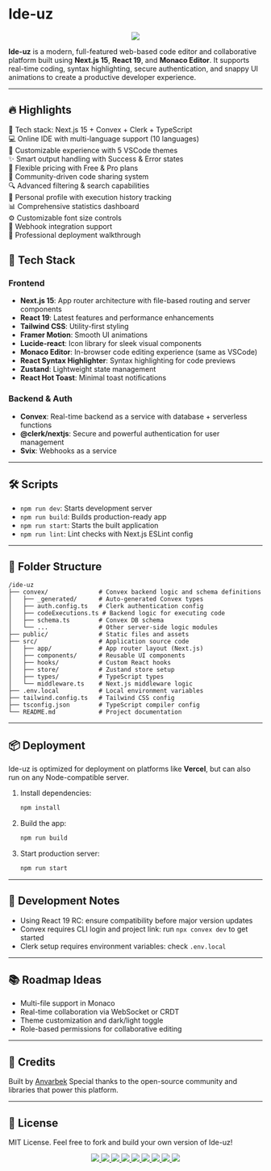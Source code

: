 # Ide-uz

<p align="center">
    <a href="/">
        <img src="public/snippets.png">
    </a>
</p>

**Ide-uz** is a modern, full-featured web-based code editor and collaborative platform built using **Next.js 15**, **React 19**, and **Monaco Editor**. It supports real-time coding, syntax highlighting, secure authentication, and snappy UI animations to create a productive developer experience.

---

## 🔥 Highlights

🚀 Tech stack: Next.js 15 + Convex + Clerk + TypeScript  
💻 Online IDE with multi-language support (10 languages)  
🎨 Customizable experience with 5 VSCode themes  
✨ Smart output handling with Success & Error states  
💎 Flexible pricing with Free & Pro plans  
🤝 Community-driven code sharing system  
🔍 Advanced filtering & search capabilities  
👤 Personal profile with execution history tracking  
📊 Comprehensive statistics dashboard  
⚙️ Customizable font size controls  
🔗 Webhook integration support  
🌟 Professional deployment walkthrough

## 🚀 Tech Stack

### Frontend

- **Next.js 15**: App router architecture with file-based routing and server components
- **React 19**: Latest features and performance enhancements
- **Tailwind CSS**: Utility-first styling
- **Framer Motion**: Smooth UI animations
- **Lucide-react**: Icon library for sleek visual components
- **Monaco Editor**: In-browser code editing experience (same as VSCode)
- **React Syntax Highlighter**: Syntax highlighting for code previews
- **Zustand**: Lightweight state management
- **React Hot Toast**: Minimal toast notifications

### Backend & Auth

- **Convex**: Real-time backend as a service with database + serverless functions
- **@clerk/nextjs**: Secure and powerful authentication for user management
- **Svix**: Webhooks as a service

---

## 🛠 Scripts

- `npm run dev`: Starts development server
- `npm run build`: Builds production-ready app
- `npm run start`: Starts the built application
- `npm run lint`: Lint checks with Next.js ESLint config

---

## 🧱 Folder Structure

```
/ide-uz
├── convex/              # Convex backend logic and schema definitions
│   ├── _generated/      # Auto-generated Convex types
│   ├── auth.config.ts   # Clerk authentication config
│   ├── codeExecutions.ts # Backend logic for executing code
│   ├── schema.ts        # Convex DB schema
│   └── ...              # Other server-side logic modules
├── public/              # Static files and assets
├── src/                 # Application source code
│   ├── app/             # App router layout (Next.js)
│   ├── components/      # Reusable UI components
│   ├── hooks/           # Custom React hooks
│   ├── store/           # Zustand store setup
│   ├── types/           # TypeScript types
│   └── middleware.ts    # Next.js middleware logic
├── .env.local           # Local environment variables
├── tailwind.config.ts   # Tailwind CSS config
├── tsconfig.json        # TypeScript compiler config
└── README.md            # Project documentation
```

---

## 📦 Deployment

Ide-uz is optimized for deployment on platforms like **Vercel**, but can also run on any Node-compatible server.

1. Install dependencies:
   ```bash
   npm install
   ```
2. Build the app:
   ```bash
   npm run build
   ```
3. Start production server:
   ```bash
   npm run start
   ```

---

## 🧪 Development Notes

- Using React 19 RC: ensure compatibility before major version updates
- Convex requires CLI login and project link: run `npx convex dev` to get started
- Clerk setup requires environment variables: check `.env.local`

---

## 📚 Roadmap Ideas

- Multi-file support in Monaco
- Real-time collaboration via WebSocket or CRDT
- Theme customization and dark/light toggle
- Role-based permissions for collaborative editing

---

## 🧠 Credits

Built by [Anvarbek](https://github.com/Mr-Perfectuz/ide-uz/tree/dev)
Special thanks to the open-source community and libraries that power this platform.

---

## 📃 License

MIT License. Feel free to fork and build your own version of Ide-uz!

<p align="center">
    <a href="/">
        <img src="public/home.png">
        <img src="public/theme.png">
        <img src="public/language.png">
        <img src="public/language.png">
        <img src="public/snippets.png">
        <img src="public/profile.png">
        <img src="public/starred_snippets.png">
        <img src="public/share.png">
        <img src="public/comment.png">
    </a>
</p>
